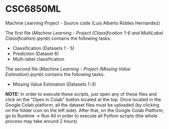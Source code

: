 # CSC6850ML
Machine Learning Project - Source code (Luis Alberto Robles Hernandez)

The first file (*Machine Learning - Project (Classification 1-6 and MultiLabel Classification).ipynb*) contains the following tasks:
   * Classification (Datasets 1 - 5)
   * Prediction (Dataset 6)
   * Multi-label classification

The second file (*Machine Learning - Project (Missing Value Estimation).ipynb*) contains the following tasks:
   * Missing Value Estimation (Datasets 1-3)

**NOTE:** In order to execute these scripts, just open any of these files and click on the "Open in Colab" button located at the top. Once located in the Google Colab platform, all the dataset files must be uploaded (by clicking on the folder icon on the left side). After that, on the Google Colab Platform, go to Runtime -> Run All in order to execute all Python scripts (the whole process may take around 2 hours)

